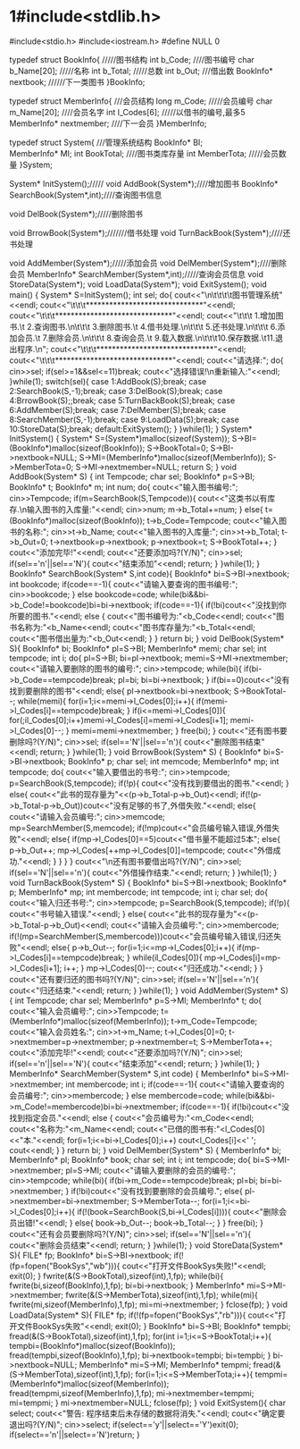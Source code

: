 # 1#include<stdlib.h>
#include<stdio.h>
#include<iostream.h>
#define NULL 0


typedef struct BookInfo{  /////图书结构
 int b_Code;   ////图书编号
 char b_Name[20]; /////名称
 int b_Total;  /////总数
 int b_Out;  ///借出数
 BookInfo* nextbook;   //////下一类图书
}BookInfo;


typedef struct MemberInfo{  ///会员结构
 long m_Code;  /////会员编号
 char m_Name[20];  ////会员名字
 int l_Codes[6];  /////以借书的编号,最多5
 MemberInfo* nextmember; ////下一会员
}MemberInfo;


typedef struct System{  ///管理系统结构
 BookInfo* BI;    
 MemberInfo* MI;
 int BookTotal;  ////图书类库存量
 int MemberTota; /////会员数量
}System;

System* InitSystem();/////
void AddBook(System*);////增加图书
BookInfo* SearchBook(System*,int);////查询图书信息

void DelBook(System*);/////删除图书

void BrrowBook(System*);///////借书处理
void TurnBackBook(System*);////还书处理

void AddMember(System*);/////添加会员
void DelMember(System*);////删除会员
MemberInfo* SearchMember(System*,int);/////查询会员信息
void StoreData(System*);
void LoadData(System*);
void ExitSystem();
void main()
{
 System* S=InitSystem();
 int sel;
 do{
  cout<<"\n\t\t\t\t图书管理系统"<<endl;
  cout<<"\t\t\t******************************"<<endl;
  cout<<"\t\t\t******************************"<<endl;
  cout<<"\t\t\t 1.增加图书.\t 2.查询图书.\n\t\t\t 3.删除图书.\t 4.借书处理.\n\t\t\t 5.还书处理.\n\t\t\t 6.添加会员.\t 7.删除会员.\n\t\t\t 8.查询会员.\t 9.载入数据.\n\t\t\t10.保存数据.\t11.退出程序.\n";
  cout<<"\t\t\t******************************"<<endl;
  cout<<"\t\t\t******************************"<<endl;
  cout<<"请选择:";
  do{
   cin>>sel;
   if(sel>=1&&sel<=11)break;
   cout<<"选择错误!\n重新输入:"<<endl;
  }while(1);
  switch(sel){
  case 1:AddBook(S);break;
  case 2:SearchBook(S,-1);break;
  case 3:DelBook(S);break;
  case 4:BrrowBook(S);;break;
  case 5:TurnBackBook(S);break;
  case 6:AddMember(S);break;
  case 7:DelMember(S);break;
  case 8:SearchMember(S,-1);break;
  case 9:LoadData(S);break;
  case 10:StoreData(S);break;
  default:ExitSystem();
  }
 }while(1);
}
System* InitSystem()
{
 System* S=(System*)malloc(sizeof(System));
 S->BI=(BookInfo*)malloc(sizeof(BookInfo));
 S->BookTotal=0;
 S->BI->nextbook=NULL;
 S->MI=(MemberInfo*)malloc(sizeof(MemberInfo));
 S->MemberTota=0;
 S->MI->nextmember=NULL;
 return S;
}
void AddBook(System* S)
{
 int Tempcode;
 char sel;
 BookInfo* p=S->BI;
 BookInfo* t;
 BookInfo* m;
 int num;
 do{
  cout<<"输入图书编号:";
  cin>>Tempcode;
  if(m=SearchBook(S,Tempcode)){
   cout<<"这类书以有库存.\n输入图书的入库量:"<<endl;
   cin>>num;
   m->b_Total+=num;
  }
  else{
   t=(BookInfo*)malloc(sizeof(BookInfo));
   t->b_Code=Tempcode;
   cout<<"输入图书的名称:";
   cin>>t->b_Name;
   cout<<"输入图书的入库量:";
   cin>>t->b_Total;
   t->b_Out=0;
   t->nextbook=p->nextbook;
   p->nextbook=t;
   S->BookTotal++;
  }
  cout<<"添加完毕!"<<endl;
  cout<<"还要添加吗?(Y/N)";
  cin>>sel;
  if(sel=='n'||sel=='N'){
   cout<<"结束添加"<<endl;
   return;
  }
 }while(1);
}
BookInfo* SearchBook(System* S,int code){
 BookInfo* bi=S->BI->nextbook;
 int bookcode;
 if(code==-1){
  cout<<"请输入要查询的图书编号:";
  cin>>bookcode;
 }
 else bookcode=code;
 while(bi&&bi->b_Code!=bookcode)bi=bi->nextbook;
 if(code==-1){
  if(!bi)cout<<"没找到你所要的图书."<<endl;
  else {
   cout<<"图书编号为:"<<bi->b_Code<<endl;
   cout<<"图书名称为:"<<bi->b_Name<<endl;
   cout<<"图书库存量为:"<<bi->b_Total<<endl;
   cout<<"图书借出量为:"<<bi->b_Out<<endl;
  }
 }
 return bi;
}
void DelBook(System* S){
 BookInfo* bi;
 BookInfo* pl=S->BI;
 MemberInfo* memi;
 char sel;
 int tempcode;
 int i;
 do{
  pl=S->BI;
  bi=pl->nextbook;
  memi=S->MI->nextmember;
  cout<<"请输入要删除的图书的编号:";
 cin>>tempcode;
  while(bi){
   if(bi->b_Code==tempcode)break;
   pl=bi;
   bi=bi->nextbook;
  }
  if(bi==0)cout<<"没有找到要删除的图书"<<endl;
  else{
   pl->nextbook=bi->nextbook;
   S->BookTotal--;
   while(memi){
    for(i=1;i<=memi->l_Codes[0];i++){
     if(memi->l_Codes[i]==tempcode)break;
    }
    if(i<=memi->l_Codes[0]){
     for(;i<memi->l_Codes[0];i++)memi->l_Codes[i]=memi->l_Codes[i+1];
     memi->l_Codes[0]--;
    }
    memi=memi->nextmember;
   }
   free(bi);
  }
  cout<<"还有图书要删除吗?(Y/N)";
  cin>>sel;
  if(sel=='N'||sel=='n'){
   cout<<"删除图书结束"<<endl;
   return;
  }
 }while(1);
}
void BrrowBook(System* S)
{
 BookInfo* bi=S->BI->nextbook;
 BookInfo* p;
 char sel;
 int memcode;
 MemberInfo* mp;
 int tempcode;
 do{
  cout<<"输入要借出的书号:";
  cin>>tempcode;
  p=SearchBook(S,tempcode);
  if(!p){
   cout<<"没有找到要借出的图书."<<endl;
  }
  else{
   cout<<"此书的现存量为"<<(p->b_Total-p->b_Out)<<endl;
   if(!(p->b_Total-p->b_Out))cout<<"没有足够的书了,外借失败."<<endl;
   else{
    cout<<"请输入会员编号:";
    cin>>memcode;
    mp=SearchMember(S,memcode); 
    if(!mp)cout<<"会员编号输入错误,外借失败"<<endl;
    else{
     if(mp->l_Codes[0]==5)cout<<"借书量不能超过5本";
     else{
      p->b_Out++;
      mp->l_Codes[++mp->l_Codes[0]]=tempcode;
      cout<<"外借成功."<<endl;
     }
    }
   }
  }
  cout<<"\n还有图书要借出吗?(Y/N)";
  cin>>sel;
  if(sel=='N'||sel=='n'){
   cout<<"外借操作结束."<<endl;
   return;
  }
 }while(1);
}
void TurnBackBook(System* S)
{
 BookInfo* bi=S->BI->nextbook;
 BookInfo* p;
 MemberInfo* mp;
 int membercode;
 int tempcode;
 int i;
 char sel;
 do{
  cout<<"输入归还书号:";
  cin>>tempcode;
  p=SearchBook(S,tempcode);
  if(!p){
   cout<<"书号输入错误."<<endl;
  }
  else{
   cout<<"此书的现存量为"<<(p->b_Total-p->b_Out)<<endl;
   cout<<"请输入会员编号:";
   cin>>membercode;
   if(!(mp=SearchMember(S,membercode)))cout<<"会员编号输入错误,归还失败"<<endl;
   else{
    p->b_Out--;
    for(i=1;i<=mp->l_Codes[0];i++){
     if(mp->l_Codes[i]==tempcode)break;
    }
    while(i<mp->l_Codes[0]){
     mp->l_Codes[i]=mp->l_Codes[i+1];
     i++;
    }
    mp->l_Codes[0]--;
    cout<<"归还成功."<<endl;
   }
  }
  cout<<"还有要归还的图书吗?(Y/N)";
  cin>>sel;
  if(sel=='N'||sel=='n'){
   cout<<"归还结束."<<endl;
   return;
  }
 }while(1);
}
void AddMember(System* S)
{
 int Tempcode;
 char sel;
 MemberInfo* p=S->MI;
 MemberInfo* t;
 do{
  cout<<"输入会员编号:";
  cin>>Tempcode;
  t=(MemberInfo*)malloc(sizeof(MemberInfo));
  t->m_Code=Tempcode;
  cout<<"输入会员姓名:";
  cin>>t->m_Name;
  t->l_Codes[0]=0;
  t->nextmember=p->nextmember;
  p->nextmember=t;
  S->MemberTota++;
  cout<<"添加完毕!"<<endl;
  cout<<"还要添加吗?(Y/N)";
  cin>>sel;
  if(sel=='n'||sel=='N'){
   cout<<"结束添加"<<endl;
   return;
  }
 }while(1);
}
MemberInfo* SearchMember(System* S,int code)
{
 MemberInfo* bi=S->MI->nextmember;
 int membercode;
 int i;
 if(code==-1){
  cout<<"请输入要查询的会员编号:";
  cin>>membercode;
 }
 else membercode=code;
 while(bi&&bi->m_Code!=membercode)bi=bi->nextmember;
 if(code==-1){
  if(!bi)cout<<"没找到指定会员."<<endl;
  else {
   cout<<"会员编号为:"<<bi->m_Code<<endl;
   cout<<"名称为:"<<bi->m_Name<<endl;
   cout<<"已借的图书有:"<<bi->l_Codes[0]<<"本."<<endl;
   for(i=1;i<=bi->l_Codes[0];i++)
    cout<<bi->l_Codes[i]<<' ';
   cout<<endl;
  }
 }
 return bi;
}
void DelMember(System* S)
{
 MemberInfo* bi;
 MemberInfo* pl;
 BookInfo* book;
 char sel;
 int i;
 int tempcode;
 do{
  bi=S->MI->nextmember;
  pl=S->MI;
  cout<<"请输入要删除的会员的编号:";
  cin>>tempcode;
  while(bi){
   if(bi->m_Code==tempcode)break;
   pl=bi;
   bi=bi->nextmember;
  }
  if(!bi)cout<<"没有找到要删除的会员编号.";
  else{
   pl->nextmember=bi->nextmember;
   S->MemberTota--;
   for(i=1;i<=bi->l_Codes[0];i++){
    if(!(book=SearchBook(S,bi->l_Codes[i]))){
     cout<<"删除会员出错!"<<endl;
    }
    else{
     book->b_Out--;
     book->b_Total--;
    }
   }
   free(bi);
  }
  cout<<"还有会员要删除吗?(Y/N)";
  cin>>sel;
  if(sel=='N'||sel=='n'){
   cout<<"删除会员结束"<<endl;
   return;
  }
 }while(1);
}
void StoreData(System* S){
 FILE* fp;
 BookInfo* bi=S->BI->nextbook;
 if(!(fp=fopen("BookSys","wb"))){
  cout<<"打开文件BookSys失败!"<<endl;
  exit(0);
 }
 fwrite(&(S->BookTotal),sizeof(int),1,fp);
 while(bi){
  fwrite(bi,sizeof(BookInfo),1,fp);
 bi=bi->nextbook;
 }
 MemberInfo* mi=S->MI->nextmember;
 fwrite(&(S->MemberTota),sizeof(int),1,fp);
 while(mi){
  fwrite(mi,sizeof(MemberInfo),1,fp);
  mi=mi->nextmember;
 }
 fclose(fp);
}
void LoadData(System* S){
 FILE* fp;
 if(!(fp=fopen("BookSys","rb"))){
  cout<<"打开文件BookSys失败"<<endl;
  exit(0);
 }
 BookInfo* bi=S->BI;
 BookInfo* tempbi;
 fread(&(S->BookTotal),sizeof(int),1,fp);
 for(int i=1;i<=S->BookTotal;i++){
 tempbi=(BookInfo*)malloc(sizeof(BookInfo));
  fread(tempbi,sizeof(BookInfo),1,fp);
  bi->nextbook=tempbi;
 bi=tempbi;
 }
 bi->nextbook=NULL;
 MemberInfo* mi=S->MI;
 MemberInfo* tempmi;
 fread(&(S->MemberTota),sizeof(int),1,fp);
 for(i=1;i<=S->MemberTota;i++){
  tempmi=(MemberInfo*)malloc(sizeof(MemberInfo));
  fread(tempmi,sizeof(MemberInfo),1,fp);
  mi->nextmember=tempmi;
  mi=tempmi;
 }
 mi->nextmember=NULL;
 fclose(fp);
}
void ExitSystem(){
 char select;
 cout<<"警告: 程序结束后未存储的数据将消失."<<endl;
 cout<<"确定要退出吗?(Y/N)";
 cin>>select;
 if(select=='y'||select=='Y')exit(0);
 if(select=='n'||select=='N')return;
}

